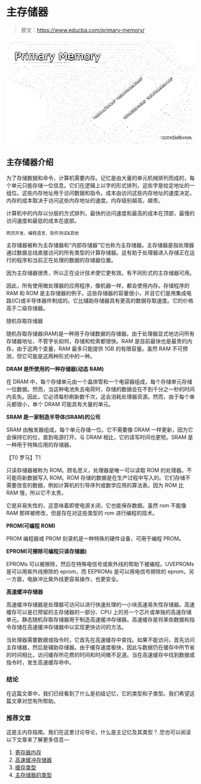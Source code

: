 # 主存储器

> 原文：<https://www.educba.com/primary-memory/>

![Primary-Memory](img/f4916259fa5d6dc69ac11bf44eef0a73.png)



## 主存储器介绍

为了存储数据和命令，计算机需要内存。记忆是由大量的单元机械排列而成的，每个单元只能存储一位信息。它们在逻辑上以字的形式排列，这些字是给定地址的一组位。这些内存地址用于访问数据和指令。成本由访问这些内存地址的速度决定。内存的成本取决于访问这些内存地址的速度。内存级别越高，越贵。

计算机中的内存以分层的方式排列，最快的访问速度和最高的成本在顶部，最慢的访问速度和最低的成本在底部。

<small>网页开发、编程语言、软件测试&其他</small>

主存储器被称为主存储器和“内部存储器”它也称为主存储器。主存储器是指处理器通过数据总线直接访问的所有类型的计算存储器。这有助于处理器进入存储正在运行的程序和当前正在处理的数据的存储器位置。

因为主存储器很贵，所以正在设计技术使它更有效。有不同形式的主存储器可用。

因此，所有使用微处理器的应用程序，像机器一样，都会使用内存。存储程序的 RAM 和 ROM 是主存储器的例子。这些存储器的容量很小，并且它们是用集成电路(IC)或半导体器件制成的。它比辅助存储器具有更高的数据存取速度。它的价格高于二级存储器。

随机存取存储器

随机存取存储器(RAM)是一种用于存储数据的存储器。由于处理器显式地访问所有存储器地址，不管字长如何，存储和检索都很快。RAM 是目前最快也是最贵的内存。由于这两个变量，RAM 最多只能提供 1GB 的有限容量。虽然 RAM 不可预测，但它可能是这两种形式中的一种。

**DRAM 是所使用的一种存储器(动态 RAM)**

在 DRAM 中，每个存储单元由一个晶体管和一个电容器组成，每个存储单元存储一位数据。然而，当这种电池失去电荷时，存储的数据会在不到千分之一秒的时间内丢失。因此，它必须每秒刷新数千次，这会消耗处理器资源。然而，由于每个单元都很小，单个 DRAM 可能具有大量的单元。

**SRAM 是一家制造半导体(SRAM)的公司**

SRAM 由触发器组成，每个单元存储一位。它不需要像 DRAM 一样更新，因为它会保持它的位，直到电源打开。与 DRAM 相比，它的读写时间也更短。SRAM 是一种用于特殊应用的存储器。

【T0 罗马】T1

只读存储器被称为 ROM。顾名思义，处理器是唯一可以读取 ROM 的处理器。不可能将新数据写入 ROM。ROM 存储的数据是在生产过程中写入的。它们存储不需要改变的数据，例如计算机的引导序列或数学应用的算法表。因为 ROM 比 RAM 慢，所以它不太贵。

它是非易失性的，这意味着即使电源关闭，它也能保存数据。虽然 rom 不能像 RAM 那样被修改，但是存在对这些类型的 rom 进行编程的技术。

**PROM(可编程 ROM)**

PROM 编程器或 PROM 刻录机是一种特殊的硬件设备，可用于编程 PROM。

**EPROM(可擦除可编程只读存储器)**

EPROMs 可以被擦除，然后在特殊电信号或紫外线的帮助下被编程。UVEPROMs 是可以用紫外线擦除的 eprom，而 EEPROMs 是可以用电信号擦除的 eprom。另一方面，电脉冲比紫外线更容易操作，也更安全。

**高速缓冲存储器**

高速缓冲存储器是处理器可访问以进行快速处理的一小块高速易失性存储器。高速缓存可以是已预留的主存储器的一部分、CPU 上的另一个芯片或单独的高速存储单元。静态随机存取存储器用于制造高速缓冲存储器。高速缓存是将某些数据和指令存储在高速缓冲存储器中以实现更快访问的方法。

当处理器需要数据或指令时，它首先在高速缓存中查找。如果不能访问，首先访问主存储器，然后是辅助存储器。由于缓存速度极快，因此与数据仍在缓存中所节省的时间相比，访问缓存所花费的时间和时间微不足道。当在高速缓存中找到数据或指令时，发生高速缓存命中。

### 结论

在这篇文章中，我们已经看到了什么是初级记忆，它的类型和子类型。我们希望这篇文章对您有所帮助。

### 推荐文章

这是主内存指南。我们在这里讨论导论，什么是主记忆及其类型？.您也可以阅读以下文章来了解更多信息—

1.  [寄存器内存](https://www.educba.com/register-memory/)
2.  [高速缓冲存储器](https://www.educba.com/cache-memory/)
3.  [缓存类型](https://www.educba.com/cache-memory-types/)
4.  [主存储器的类型](https://www.educba.com/types-of-primary-memory/)





